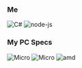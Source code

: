 ### Me
![C#](https://img.shields.io/badge/c%23-%23239120.svg?style=for-the-badge&logo=c-sharp&logoColor=white)
![node-js](https://img.shields.io/badge/NodeJS-239120?style=for-the-badge&logo=node-js&logoColor=white)

### My PC Specs
![Micro](https://img.shields.io/badge/AsRock-Z370%20Extreme%204-blue?style=for-the-badge)
![Micro](https://img.shields.io/badge/Intel-Core_i5_8th-blue?style=for-the-badge&logo=intel&logoColor=white)
![amd](https://img.shields.io/badge/AMD-SAPHIRE%20Nitro%20R9%20380%204GB-blue?style=for-the-badge&logo=amd&logoColor=white)

<!--
**ELKABILLA/ELKABILLA** is a ✨ _special_ ✨ repository because its `README.md` (this file) appears on your GitHub profile.

Here are some ideas to get you started:

- 🔭 I’m currently working on ...
- 🌱 I’m currently learning ...
- 👯 I’m looking to collaborate on ...
- 🤔 I’m looking for help with ...
- 💬 Ask me about ...
- 📫 How to reach me: ...
- 😄 Pronouns: ...
- ⚡ Fun fact: ...
-->
